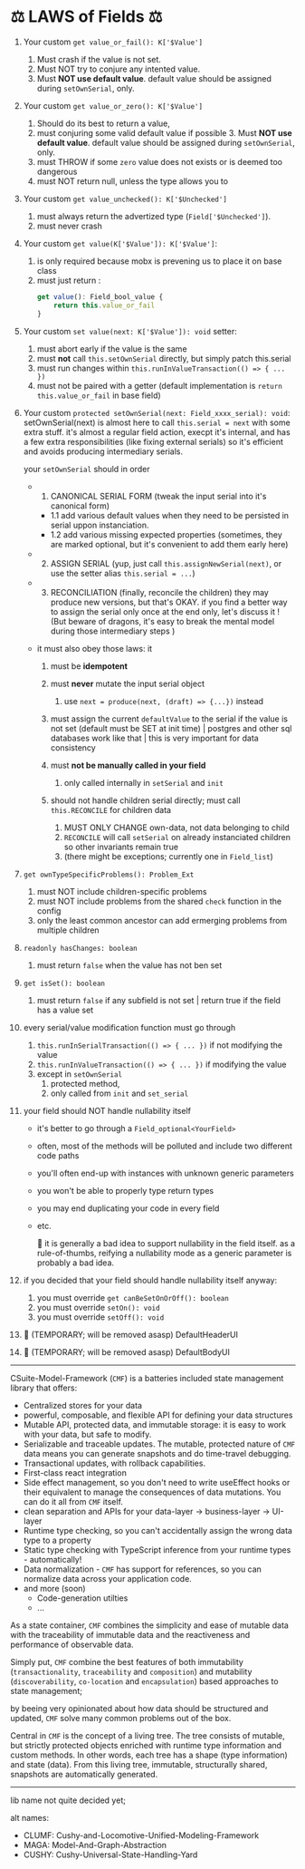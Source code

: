 # ⚖️ LAWS of Fields ⚖️

1.  Your custom `get value_or_fail(): K['$Value']`

    1. Must crash if the value is not set.
    2. Must NOT try to conjure any intented value.
    3. Must **NOT use default value**. default value should be assigned during `setOwnSerial`, only.

2.  Your custom `get value_or_zero(): K['$Value']`

    1. Should do its best to return a value,
    2. must conjuring some valid default value if possible 3. Must **NOT use default value**. default value should be assigned during `setOwnSerial`, only.
    3. must THROW if some `zero` value does not exists or is deemed too dangerous
    4. must NOT return null, unless the type allows you to

3.  Your custom `get value_unchecked(): K['$Unchecked']`

    1. must always return the advertized type (`Field['$Unchecked']`).
    2. must never crash

4.  Your custom `get value(K['$Value']): K['$Value']`:

    1.  is only required because mobx is prevening us to place it on base class
    2.  must just return :
        ```ts
        get value(): Field_bool_value {
            return this.value_or_fail
        }
        ```

5.  Your custom `set value(next: K['$Value']): void` setter:

    1. must abort early if the value is the same
    2. must **not** call `this.setOwnSerial` directly, but simply patch this.serial
    3. must run changes within `this.runInValueTransaction(() => { ... })`
    4. must not be paired with a getter (default implementation is `return this.value_or_fail` in base field)

6.  Your custom `protected setOwnSerial(next: Field_xxxx_serial): void`:
    setOwnSerial(next) is almost here to call `this.serial = next`
    with some extra stuff. it's almost a regular field action, execpt
    it's internal, and has a few extra responsibilities (like fixing external serials)
    so it's efficient and avoids producing intermediary serials.

    your `setOwnSerial` should in order

    -   1.  CANONICAL SERIAL FORM (tweak the input serial into it's canonical form)

        -   1.1 add various default values when they need to be persisted in serial uppon instanciation.
        -   1.2 add various missing expected properties
            (sometimes, they are marked optional, but it's convenient to add them early here)

    -   2.  ASSIGN SERIAL (yup, just call `this.assignNewSerial(next)`, or use the setter alias `this.serial = ...`)

    -   3.  RECONCILIATION (finally, reconcile the children)
            they may produce new versions, but that's OKAY.
            if you find a better way to assign the serial only once at the end only, let's discuss it !
            (But beware of dragons, it's easy to break the mental model during those intermediary steps )

    -   it must also obey those laws: it

        1. must be **idempotent**

        2. must **never** mutate the input serial object

            1. use `next = produce(next, (draft) => {...})` instead

        3. must assign the current `defaultValue` to the serial if the value is not set (default must be SET at init time)
           | postgres and other sql databases work like that
           | this is very important for data consistency

        4. must **not be manually called in your field**

            1. only called internally in `setSerial` and `init`

        5. should not handle children serial directly; must call `this.RECONCILE` for children data

            1. MUST ONLY CHANGE own-data, not data belonging to child
            2. `RECONCILE` will call `setSerial` on already instanciated children so other invariants remain true
            3. (there might be exceptions; currently one in `Field_list`)

7.  `get ownTypeSpecificProblems(): Problem_Ext`

    1. must NOT include children-specific problems
    2. must NOT include problems from the shared `check` function in the config
    3. only the least common ancestor can add ermerging problems from multiple children

8.  `readonly hasChanges: boolean`

    1. must return `false` when the value has not ben set

9.  `get isSet(): boolean`

    1. must return `false` if any subfield is not set
       | return true if the field has a value set

10. every serial/value modification function must go through

    1. `this.runInSerialTransaction(() => { ... })` if not modifying the value
    2. `this.runInValueTransaction(() => { ... })` if modifying the value
    3. except in `setOwnSerial`
        1. protected method,
        2. only called from `init` and `set_serial`

11. your field should NOT handle nullability itself

    -   it's better to go through a `Field_optional<YourField>`
    -   often, most of the methods will be polluted and include two different code paths
    -   you'll often end-up with instances with unknown generic parameters
    -   you won't be able to properly type return types
    -   you may end duplicating your code in every field
    -   etc.

        🔶 it is generally a bad idea to support nullability in the field itself.
        as a rule-of-thumbs, reifying a nullability mode as a generic parameter is probably a bad idea.

12. if you decided that your field should handle nullability itself anyway:

    1. you must override `get canBeSetOnOrOff(): boolean`
    2. you must override `setOn(): void`
    3. you must override `setOff(): void`

13. 🔶 (TEMPORARY; will be removed asasp) DefaultHeaderUI
14. 🔶 (TEMPORARY; will be removed asasp) DefaultBodyUI

---

CSuite-Model-Framework (`CMF`) is a batteries included state management library that offers:

-   Centralized stores for your data
-   powerful, composable, and flexible API for defining your data structures
-   Mutable API, protected data, and immutable storage: it is easy to work with your data, but safe to modify.
-   Serializable and traceable updates. The mutable, protected nature of `CMF` data means you can generate snapshots and do time-travel debugging.
-   Transactional updates, with rollback capabilities.
-   First-class react integration
-   Side effect management, so you don't need to write useEffect hooks or their equivalent to manage the consequences of data mutations. You can do it all from `CMF` itself.
-   clean separation and APIs for your data-layer -> business-layer -> UI-layer
-   Runtime type checking, so you can't accidentally assign the wrong data type to a property
-   Static type checking with TypeScript inference from your runtime types - automatically!
-   Data normalization - `CMF` has support for references, so you can normalize data across your application code.
-   and more (soon)
    -   Code-generation utilties
    -   ...

As a state container, `CMF` combines the simplicity and ease of mutable data with the traceability of immutable data and the reactiveness and performance of observable data.

Simply put, `CMF` combine the best features of both immutability (`transactionality`, `traceability` and `composition`) and mutability (`discoverability`, `co-location` and `encapsulation`) based approaches to state management;

by beeing very opinionated about how data should be structured and updated, `CMF` solve many common problems out of the box.

Central in `CMF` is the concept of a living tree. The tree consists of mutable, but strictly protected objects enriched with runtime type information and custom methods. In other words, each tree has a shape (type information) and state (data). From this living tree, immutable, structurally shared, snapshots are automatically generated.

---

lib name not quite decided yet;

alt names:

-   CLUMF: Cushy-and-Locomotive-Unified-Modeling-Framework
-   MAGA: Model-And-Graph-Abstraction
-   CUSHY: Cushy-Universal-State-Handling-Yard
